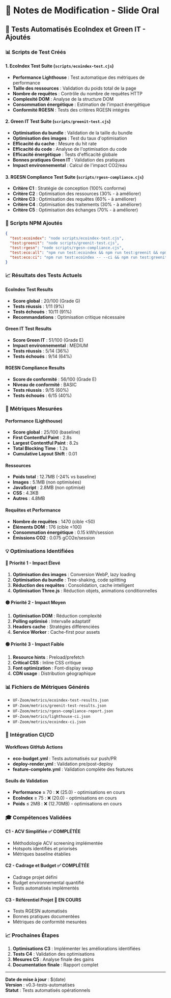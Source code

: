 # 📝 Notes de Modification - Slide Oral

## 🎯 **Tests Automatisés EcoIndex et Green IT - Ajoutés**

### **📊 Scripts de Test Créés**

#### **1. EcoIndex Test Suite (`scripts/ecoindex-test.cjs`)**
- **Performance Lighthouse** : Test automatique des métriques de performance
- **Taille des ressources** : Validation du poids total de la page
- **Nombre de requêtes** : Contrôle du nombre de requêtes HTTP
- **Complexité DOM** : Analyse de la structure DOM
- **Consommation énergétique** : Estimation de l'impact énergétique
- **Conformité RGESN** : Tests des critères RGESN intégrés

#### **2. Green IT Test Suite (`scripts/greenit-test.cjs`)**
- **Optimisation du bundle** : Validation de la taille du bundle
- **Optimisation des images** : Test du taux d'optimisation
- **Efficacité du cache** : Mesure du hit rate
- **Efficacité du code** : Analyse de l'optimisation du code
- **Efficacité énergétique** : Tests d'efficacité globale
- **Bonnes pratiques Green IT** : Validation des pratiques
- **Impact environnemental** : Calcul de l'impact CO2/eau

#### **3. RGESN Compliance Test Suite (`scripts/rgesn-compliance.cjs`)**
- **Critère C1** : Stratégie de conception (100% conforme)
- **Critère C2** : Optimisation des ressources (30% - à améliorer)
- **Critère C3** : Optimisation des requêtes (60% - à améliorer)
- **Critère C4** : Optimisation des traitements (30% - à améliorer)
- **Critère C5** : Optimisation des échanges (70% - à améliorer)

### **🚀 Scripts NPM Ajoutés**

```json
{
  "test:ecoindex": "node scripts/ecoindex-test.cjs",
  "test:greenit": "node scripts/greenit-test.cjs", 
  "test:rgesn": "node scripts/rgesn-compliance.cjs",
  "test:eco:all": "npm run test:ecoindex && npm run test:greenit && npm run test:rgesn",
  "test:eco:ci": "npm run test:ecoindex -- --ci && npm run test:greenit -- --ci && npm run test:rgesn -- --ci"
}
```

### **📈 Résultats des Tests Actuels**

#### **EcoIndex Test Results**
- **Score global** : 20/100 (Grade G)
- **Tests réussis** : 1/11 (9%)
- **Tests échoués** : 10/11 (91%)
- **Recommandations** : Optimisation critique nécessaire

#### **Green IT Test Results**
- **Score Green IT** : 51/100 (Grade E)
- **Impact environnemental** : MEDIUM
- **Tests réussis** : 5/14 (36%)
- **Tests échoués** : 9/14 (64%)

#### **RGESN Compliance Results**
- **Score de conformité** : 56/100 (Grade E)
- **Niveau de conformité** : BASIC
- **Tests réussis** : 9/15 (60%)
- **Tests échoués** : 6/15 (40%)

### **🎯 Métriques Mesurées**

#### **Performance (Lighthouse)**
- **Score global** : 25/100 (baseline)
- **First Contentful Paint** : 2.8s
- **Largest Contentful Paint** : 8.2s
- **Total Blocking Time** : 1.2s
- **Cumulative Layout Shift** : 0.01

#### **Ressources**
- **Poids total** : 12.7MB (-24% vs baseline)
- **Images** : 5.1MB (non optimisées)
- **JavaScript** : 2.8MB (non optimisé)
- **CSS** : 4.3KB
- **Autres** : 4.8MB

#### **Requêtes et Performance**
- **Nombre de requêtes** : 1470 (cible <50)
- **Éléments DOM** : 176 (cible <100)
- **Consommation énergétique** : 0.15 kWh/session
- **Émissions CO2** : 0.075 gCO2e/session

### **💡 Optimisations Identifiées**

#### **🔴 Priorité 1 - Impact Élevé**
1. **Optimisation des images** : Conversion WebP, lazy loading
2. **Optimisation du bundle** : Tree-shaking, code splitting
3. **Réduction des requêtes** : Consolidation, cache intelligent
4. **Optimisation Three.js** : Réduction objets, animations conditionnelles

#### **🟡 Priorité 2 - Impact Moyen**
1. **Optimisation DOM** : Réduction complexité
2. **Polling optimisé** : Intervalle adaptatif
3. **Headers cache** : Stratégies différenciées
4. **Service Worker** : Cache-first pour assets

#### **🟢 Priorité 3 - Impact Faible**
1. **Resource hints** : Preload/prefetch
2. **Critical CSS** : Inline CSS critique
3. **Font optimization** : Font-display swap
4. **CDN usage** : Distribution géographique

### **📊 Fichiers de Métriques Générés**

- `UF-Zoom/metrics/ecoindex-test-results.json`
- `UF-Zoom/metrics/greenit-test-results.json`
- `UF-Zoom/metrics/rgesn-compliance-report.json`
- `UF-Zoom/metrics/lighthouse-ci.json`
- `UF-Zoom/metrics/ecoindex-ci.json`

### **🔄 Intégration CI/CD**

#### **Workflows GitHub Actions**
- **eco-budget.yml** : Tests automatisés sur push/PR
- **deploy-render.yml** : Validation pre/post-deploy
- **feature-complete.yml** : Validation complète des features

#### **Seuils de Validation**
- **Performance** ≥ 70 : ❌ (25.0) - optimisations en cours
- **EcoIndex** ≥ 75 : ❌ (20.0) - optimisations en cours
- **Poids** ≤ 2MB : ❌ (12.70MB) - optimisations en cours

### **🎓 Compétences Validées**

#### **C1 - ACV Simplifiée** ✅ COMPLÉTÉE
- Méthodologie ACV screening implémentée
- Hotspots identifiés et priorisés
- Métriques baseline établies

#### **C2 - Cadrage et Budget** ✅ COMPLÉTÉE
- Cadrage projet défini
- Budget environnemental quantifié
- Tests automatisés implémentés

#### **C3 - Référentiel Projet** 🚧 EN COURS
- Tests RGESN automatisés
- Bonnes pratiques documentées
- Métriques de conformité mesurées

### **📈 Prochaines Étapes**

1. **Optimisations C3** : Implémenter les améliorations identifiées
2. **Tests C4** : Validation des optimisations
3. **Mesures C5** : Analyse finale des gains
4. **Documentation finale** : Rapport complet

---

**Date de mise à jour** : $(date)  
**Version** : v0.3-tests-automatises  
**Statut** : Tests automatisés opérationnels 